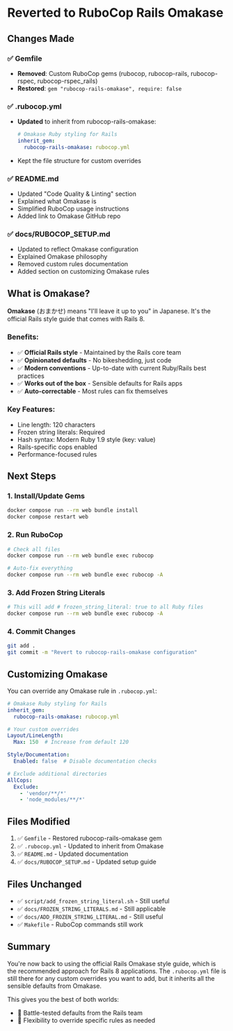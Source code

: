 # Reverted to RuboCop Rails Omakase

## Changes Made

### ✅ Gemfile
- **Removed**: Custom RuboCop gems (rubocop, rubocop-rails, rubocop-rspec, rubocop-rspec_rails)
- **Restored**: `gem "rubocop-rails-omakase", require: false`

### ✅ .rubocop.yml
- **Updated** to inherit from rubocop-rails-omakase:
  ```yaml
  # Omakase Ruby styling for Rails
  inherit_gem:
    rubocop-rails-omakase: rubocop.yml
  ```
- Kept the file structure for custom overrides

### ✅ README.md
- Updated "Code Quality & Linting" section
- Explained what Omakase is
- Simplified RuboCop usage instructions
- Added link to Omakase GitHub repo

### ✅ docs/RUBOCOP_SETUP.md
- Updated to reflect Omakase configuration
- Explained Omakase philosophy
- Removed custom rules documentation
- Added section on customizing Omakase rules

## What is Omakase?

**Omakase** (おまかせ) means "I'll leave it up to you" in Japanese. It's the official Rails style guide that comes with Rails 8.

### Benefits:
- ✅ **Official Rails style** - Maintained by the Rails core team
- ✅ **Opinionated defaults** - No bikeshedding, just code
- ✅ **Modern conventions** - Up-to-date with current Ruby/Rails best practices
- ✅ **Works out of the box** - Sensible defaults for Rails apps
- ✅ **Auto-correctable** - Most rules can fix themselves

### Key Features:
- Line length: 120 characters
- Frozen string literals: Required
- Hash syntax: Modern Ruby 1.9 style (key: value)
- Rails-specific cops enabled
- Performance-focused rules

## Next Steps

### 1. Install/Update Gems
```bash
docker compose run --rm web bundle install
docker compose restart web
```

### 2. Run RuboCop
```bash
# Check all files
docker compose run --rm web bundle exec rubocop

# Auto-fix everything
docker compose run --rm web bundle exec rubocop -A
```

### 3. Add Frozen String Literals
```bash
# This will add # frozen_string_literal: true to all Ruby files
docker compose run --rm web bundle exec rubocop -A
```

### 4. Commit Changes
```bash
git add .
git commit -m "Revert to rubocop-rails-omakase configuration"
```

## Customizing Omakase

You can override any Omakase rule in `.rubocop.yml`:

```yaml
# Omakase Ruby styling for Rails
inherit_gem:
  rubocop-rails-omakase: rubocop.yml

# Your custom overrides
Layout/LineLength:
  Max: 150  # Increase from default 120

Style/Documentation:
  Enabled: false  # Disable documentation checks

# Exclude additional directories
AllCops:
  Exclude:
    - 'vendor/**/*'
    - 'node_modules/**/*'
```

## Files Modified

1. ✅ `Gemfile` - Restored rubocop-rails-omakase gem
2. ✅ `.rubocop.yml` - Updated to inherit from Omakase
3. ✅ `README.md` - Updated documentation
4. ✅ `docs/RUBOCOP_SETUP.md` - Updated setup guide

## Files Unchanged

- ✅ `script/add_frozen_string_literal.sh` - Still useful
- ✅ `docs/FROZEN_STRING_LITERALS.md` - Still applicable
- ✅ `docs/ADD_FROZEN_STRING_LITERAL.md` - Still useful
- ✅ `Makefile` - RuboCop commands still work

## Summary

You're now back to using the official Rails Omakase style guide, which is the recommended approach for Rails 8 applications. The `.rubocop.yml` file is still there for any custom overrides you want to add, but it inherits all the sensible defaults from Omakase.

This gives you the best of both worlds:
- 🎯 Battle-tested defaults from the Rails team
- 🔧 Flexibility to override specific rules as needed
